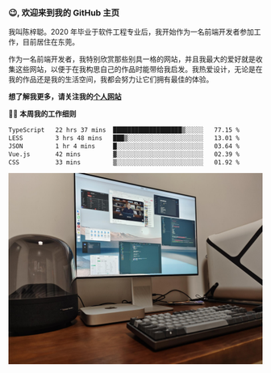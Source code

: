 ### 😉, 欢迎来到我的 GitHub 主页

我叫陈梓聪。2020 年毕业于软件工程专业后，我开始作为一名前端开发者参加工作，目前居住在东莞。

作为一名前端开发者，我特别欣赏那些别具一格的网站，并且我最大的爱好就是收集这些网站，以便于在我构思自己的作品时能带给我启发。我热爱设计，无论是在我的作品还是我的生活空间，我都会努力让它们拥有最佳的体验。

**想了解我更多，请关注我的[个人网站](https://leoku.top)**

🧑‍💻 **本周我的工作细则**
<!--START_SECTION:waka-->
```text
TypeScript   22 hrs 37 mins  ███████████████████▒░░░░░   77.15 % 
LESS         3 hrs 48 mins   ███▒░░░░░░░░░░░░░░░░░░░░░   13.01 % 
JSON         1 hr 4 mins     █░░░░░░░░░░░░░░░░░░░░░░░░   03.64 % 
Vue.js       42 mins         ▓░░░░░░░░░░░░░░░░░░░░░░░░   02.39 % 
CSS          33 mins         ▒░░░░░░░░░░░░░░░░░░░░░░░░   01.92 % 
```
<!--END_SECTION:waka-->

![desktop](./mine.jpg)

